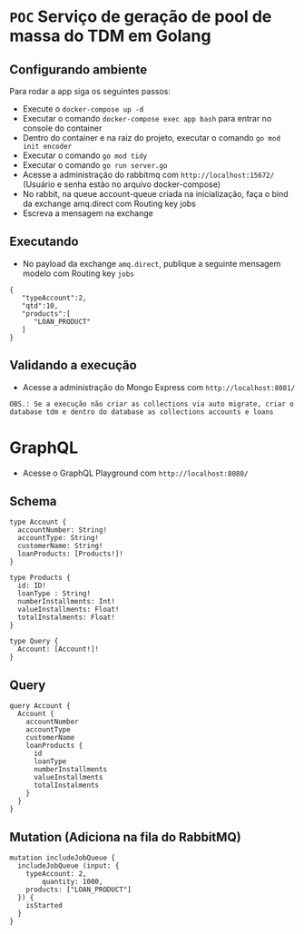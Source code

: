 # `POC` Serviço de geração de pool de massa do TDM em Golang

## Configurando ambiente

Para rodar a app siga os seguintes passos:

* Execute o `docker-compose up -d`
* Executar o comando `docker-compose exec app bash` para entrar no console do container
* Dentro do container e na raiz do projeto, executar o comando `go mod init encoder`
* Executar o comando `go mod tidy`
* Executar o comando `go run server.go`
* Acesse a administração do rabbitmq com `http://localhost:15672/` (Usuário e senha estão no arquivo docker-compose)
* No rabbit, na queue account-queue criada na inicialização, faça o bind da exchange amq.direct com Routing key jobs
* Escreva a mensagem na exchange

## Executando

* No payload da exchange `amq.direct`, publique a seguinte mensagem modelo com Routing key `jobs`
```
{
   "typeAccount":2,
   "qtd":10,
   "products":[
      "LOAN_PRODUCT"
   ]
}
```

## Validando a execução

* Acesse a administração do Mongo Express com `http://localhost:8081/`

`OBS.: Se a execução não criar as collections via auto migrate, criar o database tdm e dentro do database as collections accounts e loans` 

# GraphQL

* Acesse o GraphQL Playground com `http://localhost:8080/`

## Schema

```
type Account {
  accountNumber: String!
  accountType: String!
  customerName: String!
  loanProducts: [Products!]!
}

type Products {
  id: ID!
  loanType : String!
  numberInstallments: Int!
  valueInstallments: Float!
  totalInstalments: Float!
}

type Query {
  Account: [Account!]!
}
```

## Query

```
query Account {
  Account {
    accountNumber
    accountType
    customerName
    loanProducts {
      id
      loanType
      numberInstallments
      valueInstallments
      totalInstalments
    }
  }
}
```
## Mutation (Adiciona na fila do RabbitMQ)

```
mutation includeJobQueue {
  includeJobQueue (input: {
    typeAccount: 2,
		quantity: 1000,
    products: ["LOAN_PRODUCT"]
  }) {
    isStarted
  }
}
```


